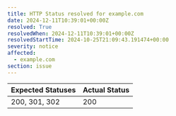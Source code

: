 ```yaml
---
title: HTTP Status resolved for example.com
date: 2024-12-11T10:39:01+00:00Z
resolved: True
resolvedWhen: 2024-12-11T10:39:01+00:00Z
resolvedStartTime: 2024-10-25T21:09:43.191474+00:00
severity: notice
affected:
  - example.com
section: issue
---
```


| Expected Statuses | Actual Status  |
|-------------------|----------------|
| 200, 301, 302 | 200 |
